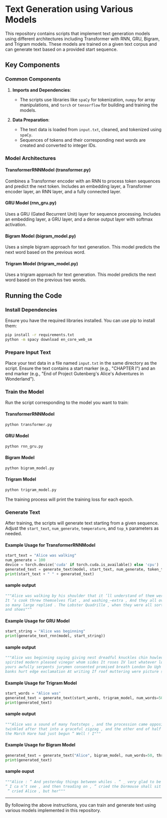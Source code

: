 
# Text Generation using Various Models

This repository contains scripts that implement text generation models using different architectures including Transformer with RNN, GRU, Bigram, and Trigram models. These models are trained on a given text corpus and can generate text based on a provided start sequence.

## Key Components

### Common Components

1. **Imports and Dependencies**:
   - The scripts use libraries like `spaCy` for tokenization, `numpy` for array manipulations, and `torch` or `tensorflow` for building and training the models.

2. **Data Preparation**:
   - The text data is loaded from `input.txt`, cleaned, and tokenized using `spaCy`.
   - Sequences of tokens and their corresponding next words are created and converted to integer IDs.

### Model Architectures

#### TransformerRNNModel (transformer.py)

Combines a Transformer encoder with an RNN to process token sequences and predict the next token. Includes an embedding layer, a Transformer encoder layer, an RNN layer, and a fully connected layer.

#### GRU Model (rnn_gru.py)

Uses a GRU (Gated Recurrent Unit) layer for sequence processing. Includes an embedding layer, a GRU layer, and a dense output layer with softmax activation.

#### Bigram Model (bigram_model.py)

Uses a simple bigram approach for text generation. This model predicts the next word based on the previous word.

#### Trigram Model (trigram_model.py)

Uses a trigram approach for text generation. This model predicts the next word based on the previous two words.

## Running the Code

### Install Dependencies

Ensure you have the required libraries installed. You can use pip to install them:

```bash
pip install -r requirements.txt
python -m spacy download en_core_web_sm
```

### Prepare Input Text

Place your text data in a file named `input.txt` in the same directory as the script. Ensure the text contains a start marker (e.g., "CHAPTER I") and an end marker (e.g., "End of Project Gutenberg's Alice's Adventures in Wonderland").

### Train the Model

Run the script corresponding to the model you want to train:

#### TransformerRNNModel

```bash
python transformer.py
```

#### GRU Model

```bash
python rnn_gru.py
```

#### Bigram Model

```bash
python bigram_model.py
```

#### Trigram Model

```bash
python trigram_model.py
```

The training process will print the training loss for each epoch.

### Generate Text

After training, the scripts will generate text starting from a given sequence. Adjust the `start_text`, `num_generate`, `temperature`, and `top_k` parameters as needed.

#### Example Usage for TransformerRNNModel

```python
start_text = "Alice was walking"
num_generate = 100
device = torch.device('cuda' if torch.cuda.is_available() else 'cpu')
generated_text = generate_text(model, start_text, num_generate, token_to_id, id_to_token, vocab_size, device, temperature=0.8, top_k=40)
print(start_text + " " + generated_text)
```
#### sample output
```python
"""Alice was walking by his shoulder that it ’ll understand of them were lying on their tails in another moment on their tails in their tails down the Dodo away !
It ’s cook threw themselves flat , and washing_—extra , And they all over . Alice noticed , because she made of course , and began staring came skimming out of course ,
so many large replied . The Lobster Quadrille , when they were all sorts of course , in fact , that had come on which way , that savage when I ’ve seen her head downwards , 
and shoes"""
```

#### Example Usage for GRU Model

```python
start_string = "Alice was beginning"
print(generate_text_rnn(model, start_string))
```

#### sample output
```python
"""Alice was beginning saying giving nest dreadful knuckles chin howled shrieks shiver See myself denied remember dispute chance Sixteenth mine IX oblong Let But waistcoat
spirited modern pleased vinegar whom sides It roses IV last whatever lovely peeped doorway stupidest respectful face royal happened rabbit by growling deserved sort rapped W.
yours awfully serpents jurymen consented promised breath London Do Ugh except As silent butterfly rose themselves cheated III guilt tight VI seems unlocking Read course worry
banks hurt edge exclamation At writing If roof muttering were picture soup dainties London opposite Race shelves messages off tinkling Give teacups plenty birds Où seaside"""
```

#### Example Usage for Trigram Model

```python
start_words = "Alice was"
generated_text = generate_text(start_words, trigram_model, num_words=50)
print(generated_text)
```
#### sample output
```python
"""Alice was a sound of many footsteps , and the procession came opposite to Alice ; “ and most things
twinkled after that into a graceful zigzag , and the other end of half those long words , ” said
the March Hare had just begun “ Well ! I"""
```

#### Example Usage for Bigram Model

```python
generated_text = generate_text("Alice", bigram_model, num_words=50, threshold=0.01)
print(generated_text)
```

#### sample ouput
```python
"""Alice : “ And yesterday things between whiles . “ _ very glad to be lost something , it ’s all . The Gryphon .
“ I ca n’t see , and then treading on , ” cried the Dormouse shall sit down !
 ” cried Alice , but her"""
```
---

By following the above instructions, you can train and generate text using various models implemented in this repository.

